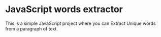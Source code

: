 # JavaScript words extractor

This is a simple JavaScript project where you can Extract Unique words from a paragraph of text.
